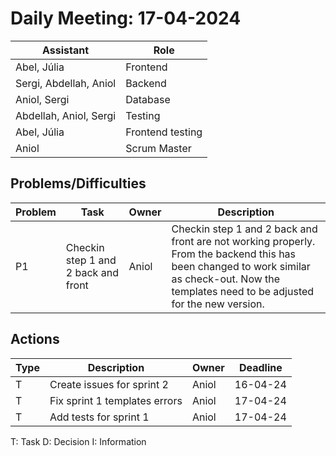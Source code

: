# Daily Meeting: 17-04-2024

| **Assistant**          | **Role**         |
|------------------------|------------------|
| Abel, Júlia            | Frontend         |
| Sergi, Abdellah, Aniol | Backend          |
| Aniol, Sergi           | Database         |
| Abdellah, Aniol, Sergi | Testing          |
| Abel, Júlia            | Frontend testing |
| Aniol                  | Scrum Master     |

## Problems/Difficulties

| Problem | Task                                | Owner | Description                                                                                                                                                                                   |
|---------|-------------------------------------|-------|-----------------------------------------------------------------------------------------------------------------------------------------------------------------------------------------------|
| P1      | Checkin step 1 and 2 back and front | Aniol | Checkin step 1 and 2 back and front are not working properly. From the backend this has been changed to work similar as check-out. Now the templates need to be adjusted for the new version. |

## Actions

| Type | Description                   | Owner | Deadline |
|------|-------------------------------|-------|----------|
| T    | Create issues for sprint 2    | Aniol | 16-04-24 |
| T    | Fix sprint 1 templates errors | Aniol | 17-04-24 |
| T    | Add tests for sprint 1        | Aniol | 17-04-24 |

T: Task
D: Decision
I: Information
